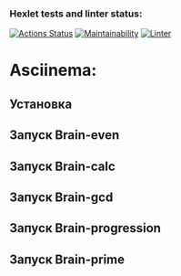 ### Hexlet tests and linter status:
[![Actions Status](https://github.com/kakkoiirus/frontend-project-lvl1/workflows/hexlet-check/badge.svg)](https://github.com/kakkoiirus/frontend-project-lvl1/actions)
[![Maintainability](https://api.codeclimate.com/v1/badges/7772a92c10c1a27579c2/maintainability)](https://codeclimate.com/github/kakkoiirus/frontend-project-lvl1/maintainability)
[![Linter](https://github.com/kakkoiirus/frontend-project-lvl1/workflows/linter/badge.svg)](https://github.com/kakkoiirus/frontend-project-lvl1/actions)

Asciinema:
=============

Установка
----------
<script id="asciicast-yLCCyHEwflYgpT9AiZQqJHqQ9" src="https://asciinema.org/a/yLCCyHEwflYgpT9AiZQqJHqQ9.js" async></script>

Запуск Brain-even
----------
<script id="asciicast-8MBcSEdxwCwxbxaQEpgtQBQNq" src="https://asciinema.org/a/8MBcSEdxwCwxbxaQEpgtQBQNq.js" async></script>

Запуск Brain-calc
----------
<script id="asciicast-L5VqUCV8R6RIITkx6qoi5pGB8" src="https://asciinema.org/a/L5VqUCV8R6RIITkx6qoi5pGB8.js" async></script>

Запуск Brain-gcd
----------
<script id="asciicast-V6pX7EkgIXPyVVDnN7cywmwsT" src="https://asciinema.org/a/V6pX7EkgIXPyVVDnN7cywmwsT.js" async></script>

Запуск Brain-progression
----------
<script id="asciicast-c7Z2LwxXDtUiWs2kw39b3ajRA" src="https://asciinema.org/a/c7Z2LwxXDtUiWs2kw39b3ajRA.js" async></script>

Запуск Brain-prime
----------
<script id="asciicast-GYXZV7WgOYyI1lMwhkFtZeVBm" src="https://asciinema.org/a/GYXZV7WgOYyI1lMwhkFtZeVBm.js" async></script>